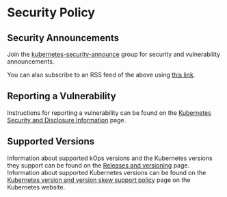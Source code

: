 # Security Policy

## Security Announcements

Join the [kubernetes-security-announce] group for security and vulnerability announcements.

You can also subscribe to an RSS feed of the above using [this link][kubernetes-security-announce-rss].

## Reporting a Vulnerability

Instructions for reporting a vulnerability can be found on the
[Kubernetes Security and Disclosure Information] page.

## Supported Versions

Information about supported kOps versions and the Kubernetes versions they support can be found on the
[Releases and versioning](https://kops.sigs.k8s.io/welcome/releases/) page. Information about supported Kubernetes versions can be found on the
[Kubernetes version and version skew support policy] page on the Kubernetes website.

[kubernetes-security-announce]: https://groups.google.com/forum/#!forum/kubernetes-security-announce
[kubernetes-security-announce-rss]: https://groups.google.com/forum/feed/kubernetes-security-announce/msgs/rss_v2_0.xml?num=50
[Kubernetes version and version skew support policy]: https://kubernetes.io/docs/setup/release/version-skew-policy/#supported-versions
[Kubernetes Security and Disclosure Information]: https://kubernetes.io/docs/reference/issues-security/security/#report-a-vulnerability
